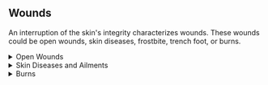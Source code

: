 ## Wounds

An interruption of the skin's integrity characterizes wounds. These wounds could be open wounds, skin diseases, frostbite, trench foot, or burns.

<details>
    <summary>Open Wounds</summary>
    Open wounds are serious in a survival situation, not only because of tissue damage and blood loss, but also because they may become infected. Bacteria on the object that made the wound, on the individual's skin and clothing, or on other foreign material or dirt that touches the wound may cause infection.
    <p>By taking proper care of the wound you can reduce further contamination and promote healing. Clean the wound as soon as possible after it occurs by:</p>
    <ul>
        <li>Removing or cutting clothing away from the wound.</li>
        <li>Always looking for an exit wound if a sharp object, gunshot, or projectile caused a wound.</li>
        <li>Thoroughly cleaning the skin around the wound.</li>
        <li>Rinsing (not scrubbing) the wound with large amounts of water under pressure. You can use fresh urine if water is not available.</li>
    </ul>
    <p>The "open treatment" method is the safest way to manage wounds in survival situations. Do not try to close any wound by suturing or similar procedures. Leave the wound open to allow the drainage of any pus resulting from infection. As long as the wound can drain, it generally will not become life-threatening, regardless of how unpleasant it looks or smells.</p>
    <p>Cover the wound with a clean dressing. Place a bandage on the dressing to hold it in place. Change the dressing daily to check for infection.</p>
    <p>If a wound is gaping, you can bring the edges together with adhesive tape cut in the form of a "butterfly" or "dumbbell". Use this method with extreme caution in the absence of antibiotics. You must always allow for proper drainage of the wound to avoid infection.</p>
    <img src="file:///android_asset/images/fig04-07.png" />
    <p>In a survival situation, some degree of wound infection is almost inevitable. Pain, swelling, and redness around the wound, increased temperature, and pus in the wound or on the dressing indicate infection is present.</p>
    <p>If the wound becomes infected, you should treat as follows:</p>
    <ul>
        <li>Place a warm, moist compress directly on the infected wound. Change the compress when it cools, keeping a warm compress on the wound for a total of 30 minutes. Apply the compresses three or four times daily.</li>
        <li>Drain the wound. Open and gently probe the infected wound with a sterile instrument.</li>
        <li>Dress and bandage the wound.</li>
        <li>Drink a lot of water.</li>
        <li>In the event of gunshot or other serious wounds, it may be better to rinse the wound out vigorously every day with the cleanest water available. If drinking water or methods to purify drinking water are limited, do not use your drinking water. Flush the wound forcefully daily until the wound is healed over. Your scar may be larger but your chances of infection are greatly reduced.</li>
        <li>Continue this treatment daily until all signs of infection have disappeared.</li>
    </ul>
    <p>If you do not have antibiotics and the wound has become severely infected, does not heal, and ordinary debridement is impossible, consider maggot therapy as stated below, despite its hazards:</p>
    <ul>
        <li>Expose the wound to flies for one day and then cover it.</li>
        <li>Check daily for maggots.</li>
        <li>Once maggots develop, keep wound covered but check daily.</li>
        <li>Remove all maggots when they have cleaned out all dead tissue and before they start on healthy tissue. Increased pain and bright red blood in the wound indicate that the maggots have reached healthy tissue.</li>
        <li>Flush the wound repeatedly with sterile water or fresh urine to remove the maggots.</li>
        <li>Check the wound every 4 hours for several days to ensure all maggots have been removed.</li>
        <li>Bandage the wound and treat it as any other wound. It should heal normally.</li>
    </ul>
</details>

<details>
    <summary>Skin Diseases and Ailments</summary>
    Boils, fungal infections, and rashes rarely develop into a serious health problem. They cause discomfort and you should treat them as follows:
    <p><b>Boils</b></p>
    <p>Apply warm compresses to bring the boil to a head. Another method that can be used to bring a boil to a head is the bottle suction method. Use an empty bottle that has been boiled in water. Place the opening of the bottle over the boil and seal the skin forming an airtight environment that will create a vacuum. This method will draw the pus to the skin surface when applied correctly. Then open the boil using a sterile knife, wire, needle, or similar item. Thoroughly clean out the pus using soap and water. Cover the boil site, checking it periodically to ensure no further infection develops.</p>
    <p><b>Rashes</b></p>
    <p>To treat a skin rash effectively, first determine what is causing it. This determination may be difficult even in the best of situations. Observe the following rules to treat rashes:</p>
    <ul>
        <li>If it is moist, keep it dry.</li>
        <li>If it is dry, keep it moist.</li>
        <li>Do not scratch it.</li>
    </ul>
    Use a compress of vinegar or tannic acid derived from tea or from boiling acorns or the bark of a hardwood tree to dry weeping rashes. Keep dry rashes moist by rubbing a small amount of rendered animal fat or grease on the affected area.
    <p>Remember, treat rashes as open wounds; clean and dress them daily. There are many substances available to survivors in the wild or in captivity for use as antiseptics to treat wounds. Follow the recommended guidance below:</p>
    <ul>
        <li>Iodine tablets. Use 5 to 15 tablets in a liter of water to produce a good rinse for wounds during healing.</li>
        <li>Garlic. Rub it on a wound or boil it to extract the oils and use the water to rinse the affected area.</li>
        <li>Salt water. Use 2 to 3 tablespoons per liter of water to kill bacteria.</li>
        <li>Bee honey. Use it straight or dissolved in water.</li>
        <li>Sphagnum moss. Found in boggy areas worldwide, it is a natural source of iodine. Use as a dressing.</li>
        <li>Sugar. Place directly on wound and remove thoroughly when it turns into a glazed and runny substance. Then reapply.</li>
        <li>Syrup. In extreme circumstances, some of the same benefits of honey and sugar can be realized with any high-sugar-content item.</li>
    </ul>
    <p><b>NOTE: </b>Again, use noncommercially prepared materials with caution.</p>
</details>

<details>
    <summary>Burns</summary>
    The following field treatment for burns relieves the pain somewhat, seems to help speed healing, and offers some protection against infection:
    <ul>
        <li>First, stop the burning process. Put out the fire by removing clothing, dousing with water or sand, or by rolling on the ground. Cool the burning skin with ice or water. For burns caused by white phosphorous, pick out the white phosphorous with tweezers. Do not douse with water.</li>
        <li>Soak dressings or clean rags for 10 minutes in a boiling tannic acid solution (obtained from tea, inner bark of hardwood trees, or acorns boiled in water).</li>
        <li>Cool the dressings or clean rags and apply over burns. Sugar and honey also work for burns with honey being especially effective at promoting new skin growth and stopping infections. Use both as you would in an open wound above.</li>
        <li>Treat as an open wound.</li>
        <li>Replace fluid loss. Fluid replacement can be achieved through oral (preferred) and intravenous routes (when resources are available). One alternate method through which rehydration can be achieved is through the rectal route. Fluids do not need to be sterile, only purified. A person can effectively absorb approximately 1 to 1.5 liters per hour by using a tube to deliver fluids into the rectal vault.</li>
        <li>Maintain open airway.</li>
        <li>Treat for shock.</li>
        <li>Consider using morphine, unless the burns are near the face.</li>
    </ul>
</details>